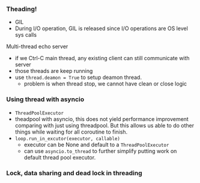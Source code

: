 ### Theading!

- GIL
- During I/O operation, GIL is released since I/O operations are OS level sys calls

Multi-thread echo server

- if we Ctrl-C main thread, any existing client can still communicate with server
- those threads are keep running
- use `thread.deamon = True` to setup deamon thread.
  - problem is when thread stop, we cannot have clean or close logic

### Using thread with asyncio

- `ThreadPoolExecutor`
- theadpool with asyncio, this does not yield performance improvement comparing with just using threadpool. But this allows us able to do other things while waiting for all coroutine to finish.
- `loop.run_in_excutor(executor, callable)`
  - executor can be None and default to a `ThreadPoolExecutor`
  - can use `asyncio.to_thread` to further simplify putting work on default thread pool executor.

### Lock, data sharing and dead lock in threading

